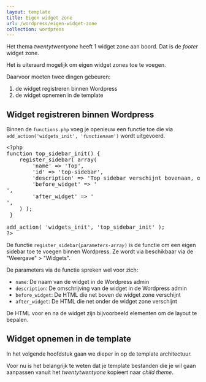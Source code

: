 ```yaml
---
layout: template
title: Eigen widget zone
url: /wordpress/eigen-widget-zone
collection: wordpress
---
```

Het thema <em>twentytwentyone</em> heeft 1 widget zone aan boord. Dat is de <em>footer</em> widget zone.

Het is uiteraard mogelijk om eigen widget zones toe te voegen.

Daarvoor moeten twee dingen gebeuren:
1. de widget registreren binnen Wordpress
2. de widget opnemen in de template

## Widget registreren binnen Wordpress

Binnen de <code>functions.php</code> voeg je openieuw een functie toe die via <code>add_action('widgets_init', '<em>functienaam</em>')</code> wordt uitgevoerd.

<pre>
&lt?php
function top_sidebar_init() {
    register_sidebar( array(
        'name' => 'Top',
        'id' => 'top-sidebar',
        'description' => 'Top sidebar verschijnt bovenaan, onder de header.',
        'before_widget' => '<div id="%1$s" class="site-top %2$s"><div class="site-top-content">',
        'after_widget' => '</div></div>',
    ) );
 } 
 
add_action( 'widgets_init', 'top_sidebar_init' );
?&gt;
</pre>

De functie <code>register_sidebar(<em>parameters-array</em>)</code> is de functie om een eigen sidebar toe te voegen binnen Wordpress. Ze wordt via beschikbaar via de "Weergave" > "Widgets".

De parameters via de functie spreken wel voor zich:
* <code>name</code>: De naam van de widget in de Wordpress admin
* <code>description</code>: De omschrijving van de widget in de Wordpress admin
* <code>before_widget</code>: De HTML die net boven de widget zone verschijnt
* <code>after_widget</code>: De HTML die net onder de widget zone verschijnt

De HTML voor en na de widget zijn bijvoorbeeld elementen om de layout te bepalen.

## Widget opnemen in de template

In het volgende hoofdstuk gaan we dieper in op de template architectuur. 

Voor nu is het belangrijk te weten dat je template bestanden die je wil gaan aanpassen vanuit het <em>twentytwentyone</em> kopieert naar <em>child theme</em>.